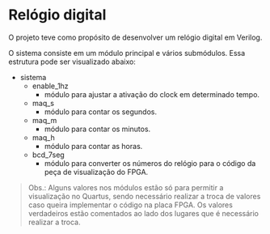 # Relógio digital

O projeto teve como propósito de desenvolver um relógio digital em Verilog.

O sistema consiste em um módulo principal e vários submódulos. Essa estrutura pode ser visualizado abaixo:
* sistema
  * enable_1hz
    * módulo para ajustar a ativação do clock em determinado tempo.
  * maq_s
    * módulo para contar os segundos.
  * maq_m
    * módulo para contar os minutos.
  * maq_h
    * módulo para contar as horas.
  * bcd_7seg
    * módulo para converter os números do relógio para o código da peça de visualização do FPGA.

> Obs.: Alguns valores nos módulos estão só para permitir a visualização no Quartus, sendo necessário realizar a troca de valores caso queira implementar o código na placa FPGA. Os valores verdadeiros estão comentados ao lado dos lugares que é necessário realizar a troca. 